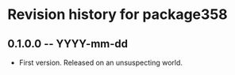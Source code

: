 # Revision history for package358

## 0.1.0.0 -- YYYY-mm-dd

* First version. Released on an unsuspecting world.
